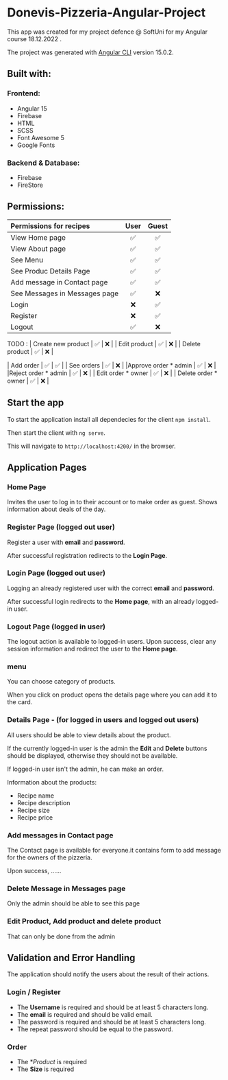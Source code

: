 #  Donevis-Pizzeria-Angular-Project
This app was created for my project defence @ SoftUni for my Angular course 18.12.2022 .

The project was generated with [Angular CLI](https://github.com/angular/angular-cli) version 15.0.2.



## Built with:

### Frontend:

- Angular 15
- Firebase
- HTML
- SCSS
- Font Awesome 5
- Google Fonts

### Backend & Database:

- Firebase
- FireStore

## Permissions:

| **Permissions for recipes**    | User | Guest | 
| :--------------------------    | :---:| :---: |
| View Home page                 | ✅   | ✅   |
| View About page                | ✅   | ✅   |
| See Menu                       | ✅   | ✅   |
| See Produc Details Page        | ✅   | ✅   |
| Add message in Contact page    | ✅   | ✅   |
| See Messages in Messages page  | ✅   | ❌   |
| Login                          | ❌   | ✅   |
| Register                       | ❌   | ✅   |
| Logout                         | ✅   | ❌   |


TODO :
| Create new product             | ✅   | ❌   |
| Edit  product                  | ✅   | ❌   |
| Delete product                 | ✅   | ❌   |

| Add order                      | ✅   | ✅   |
| See orders                     | ✅   | ❌   |
|Approve order * admin           | ✅   | ❌   |
|Reject order * admin            | ✅   | ❌   |
| Edit order   * owner           | ✅   | ❌   |
| Delete order * owner           | ✅   | ❌   |


## Start the app

To start the application install all dependecies for the client  `npm install`. 

Then start the client with `ng serve`. 

This will navigate to `http://localhost:4200/` in the browser.

## Application Pages

### Home Page 

Invites the user to log in to their account or to make order as guest. Shows information about deals of the day.
<!-- ![Home Page View](https://github.com/yveette/Drink-Recipes-Angular-Project/blob/main/readme_files/home_page.png) -->



### Register Page (logged out user)

Register a user  with  **email** and **password**. 

After successful registration redirects to the **Login Page**.

<!-- ![Registration Page View](https://github.com/yveette/Drink-Recipes-Angular-Project/blob/main/readme_files/registration_page.png) -->

### Login Page (logged out user)

Logging an already registered user with the correct **email** and **password**.

After successful login redirects to the **Home page**, with an already logged-in user.

<!-- ![Login Page View](https://github.com/yveette/Drink-Recipes-Angular-Project/blob/main/readme_files/login_page.png) -->

### Logout Page (logged in user)

The logout action is available to logged-in users. Upon success, clear any session information and redirect the user to the **Home page**.

### menu

You can choose category of products.

When you click on product opens the details page where you can add it to the card.
<!-- 
![Recipes Page View](https://github.com/yveette/Drink-Recipes-Angular-Project/blob/main/readme_files/all_user.png) -->






### Details Page - (for logged in users and logged out users)

All users should be able to view details about the product.

If the currently logged-in user is the admin the **Edit** and **Delete** buttons should be displayed, otherwise they should not be available.

If logged-in user isn't the admin, he can make an order.

Information about the products:

- Recipe name
- Recipe description
- Recipe size
- Recipe price



### Add messages in Contact page

The Contact page is available for everyone.it contains form to add message for the owners of the pizzeria.

Upon success, ......


### Delete Message in Messages page

Only the admin should be able to see this page

### Edit Product, Add product and delete product 

That can only be done from the admin


## Validation and Error Handling

The application should notify the users about the result of their actions.

<!-- In case of error, you should display div with class "error-message".

The user sees the last error, which disappears after 5 seconds. -->

### Login / Register

- The **Username** is required and should be at least 5 characters long.
- The **email** is required and should be valid email.
- The password is required and should be at least 5 characters long.
- The repeat password should be equal to the password.


### Order

- The **Product* is required
- The **Size** is required

